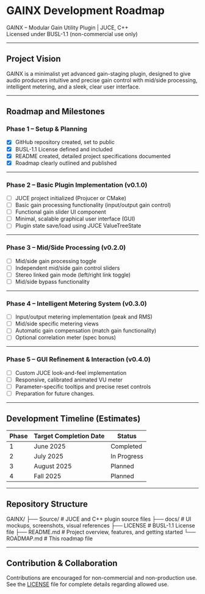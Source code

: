# GAINX Development Roadmap

GAINX – Modular Gain Utility Plugin | JUCE, C++  
Licensed under BUSL-1.1 (non-commercial use only)

---

## Project Vision

GAINX is a minimalist yet advanced gain-staging plugin, designed to give audio producers intuitive and precise gain control with mid/side processing, intelligent metering, and a sleek, clear user interface.

---

## Roadmap and Milestones

### Phase 1 – Setup & Planning
- [x] GitHub repository created, set to public
- [x] BUSL-1.1 License defined and included
- [x] README created, detailed project specifications documented
- [x] Roadmap clearly outlined and published

---

### Phase 2 – Basic Plugin Implementation (v0.1.0)
- [ ] JUCE project initialized (Projucer or CMake)
- [ ] Basic gain processing functionality (input/output gain control)
- [ ] Functional gain slider UI component
- [ ] Minimal, scalable graphical user interface (GUI)
- [ ] Plugin state save/load using JUCE ValueTreeState

---

### Phase 3 – Mid/Side Processing (v0.2.0)
- [ ] Mid/side gain processing toggle
- [ ] Independent mid/side gain control sliders
- [ ] Stereo linked gain mode (left/right link toggle)
- [ ] Mid/side bypass functionality

---

### Phase 4 – Intelligent Metering System (v0.3.0)
- [ ] Input/output metering implementation (peak and RMS)
- [ ] Mid/side specific metering views
- [ ] Automatic gain compensation (match gain functionality)
- [ ] Optional correlation meter (spec bonus)

---

### Phase 5 – GUI Refinement & Interaction (v0.4.0)
- [ ] Custom JUCE look-and-feel implementation
- [ ] Responsive, calibrated animated VU meter
- [ ] Parameter-specific tooltips and precise reset controls
- [ ] Preparation for future changes.

---

## Development Timeline (Estimates)

| Phase | Target Completion Date | Status      |
|-------|------------------------|-------------|
| 1     | June 2025              | Completed   |
| 2     | July 2025              | In Progress |
| 3     | August 2025            | Planned     |
| 4     | Fall 2025              | Planned     |

---

## Repository Structure

GAINX/
├── Source/               # JUCE and C++ plugin source files
├── docs/                 # UI mockups, screenshots, visual references
├── LICENSE               # BUSL-1.1 License file
├── README.md             # Project overview, features, and getting started
└── ROADMAP.md            # This roadmap file


---

## Contribution & Collaboration

Contributions are encouraged for non-commercial and non-production use.  
See the [LICENSE](./LICENSE) file for complete details regarding allowed use.
